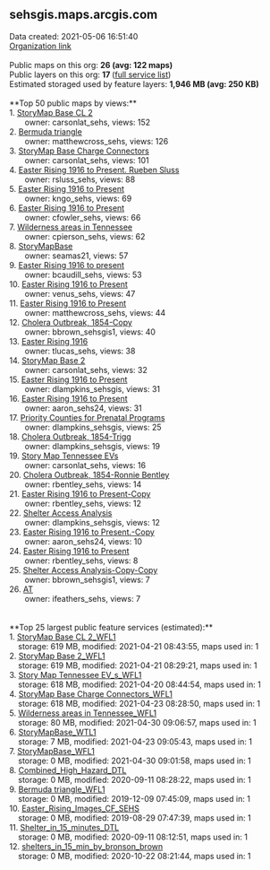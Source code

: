 <h2>sehsgis.maps.arcgis.com</h2> Data created: 2021-05-06 16:51:40 <br /><a target='new' href='https://sehsgis.maps.arcgis.com'>Organization link</a><br /><br />Public maps on this org: <b>26 (avg: 122 maps)</b><br />Public layers on this org: <b>17 </b>(<a target='new' href='https://services.arcgis.com/FazKd8MH3jiFbkPn/ArcGIS/rest/services'>full service list</a>)<br />Estimated storaged used by feature layers: <b>1,946 MB (avg: 250 KB)</b><br /><br />**Top 50 public maps by views:**<br />  1. <a target='new' href='https://www.arcgis.com/home/item.html?id=95fcd33093bc40ae91a6470c3f4f4a68'>StoryMap Base CL 2</a> <br />  &nbsp;&nbsp;&nbsp;&nbsp; &nbsp;&nbsp;owner: carsonlat_sehs, views: 152<br />  2. <a target='new' href='https://www.arcgis.com/home/item.html?id=09b27f54ff5549a990c18daf22f241c1'>Bermuda triangle</a> <br />  &nbsp;&nbsp;&nbsp;&nbsp; &nbsp;&nbsp;owner: matthewcross_sehs, views: 126<br />  3. <a target='new' href='https://www.arcgis.com/home/item.html?id=6e53ff0f86654ac48188f06747894638'>StoryMap Base Charge Connectors</a> <br />  &nbsp;&nbsp;&nbsp;&nbsp; &nbsp;&nbsp;owner: carsonlat_sehs, views: 101<br />  4. <a target='new' href='https://www.arcgis.com/home/item.html?id=6279ff0cd0884c26a47ff3fd696772a0'>Easter Rising 1916 to Present. Rueben Sluss</a> <br />  &nbsp;&nbsp;&nbsp;&nbsp; &nbsp;&nbsp;owner: rsluss_sehs, views: 88<br />  5. <a target='new' href='https://www.arcgis.com/home/item.html?id=d6c2c549e2df41ed8c219499a55d14cb'>Easter Rising 1916 to Present</a> <br />  &nbsp;&nbsp;&nbsp;&nbsp; &nbsp;&nbsp;owner: kngo_sehs, views: 69<br />  6. <a target='new' href='https://www.arcgis.com/home/item.html?id=40d0a3e583ad475a8f3375076af77bc8'>Easter Rising 1916 to Present</a> <br />  &nbsp;&nbsp;&nbsp;&nbsp; &nbsp;&nbsp;owner: cfowler_sehs, views: 66<br />  7. <a target='new' href='https://www.arcgis.com/home/item.html?id=fe5e1cef66874d1aa9de697cc05bb33e'>Wilderness areas in Tennessee</a> <br />  &nbsp;&nbsp;&nbsp;&nbsp; &nbsp;&nbsp;owner: cpierson_sehs, views: 62<br />  8. <a target='new' href='https://www.arcgis.com/home/item.html?id=a675e30445a74dd08d5507aca4b1af18'>StoryMapBase</a> <br />  &nbsp;&nbsp;&nbsp;&nbsp; &nbsp;&nbsp;owner: seamas21, views: 57<br />  9. <a target='new' href='https://www.arcgis.com/home/item.html?id=24cea5d6f52f4b4197cdc74e92d1bc64'>Easter Rising 1916 to present</a> <br />  &nbsp;&nbsp;&nbsp;&nbsp; &nbsp;&nbsp;owner: bcaudill_sehs, views: 53<br />  10. <a target='new' href='https://www.arcgis.com/home/item.html?id=cc56ba5eaa8b45d0b87320fbf39f9e6a'>Easter Rising 1916 to Present</a> <br />  &nbsp;&nbsp;&nbsp;&nbsp; &nbsp;&nbsp;owner: venus_sehs, views: 47<br />  11. <a target='new' href='https://www.arcgis.com/home/item.html?id=8ff3d89ffeed43129b6442f1c4110b55'>Easter Rising 1916 to Present</a> <br />  &nbsp;&nbsp;&nbsp;&nbsp; &nbsp;&nbsp;owner: matthewcross_sehs, views: 44<br />  12. <a target='new' href='https://www.arcgis.com/home/item.html?id=0ae37f2884cd4ea69eaa2d6f74da41b4'>Cholera Outbreak, 1854-Copy</a> <br />  &nbsp;&nbsp;&nbsp;&nbsp; &nbsp;&nbsp;owner: bbrown_sehsgis1, views: 40<br />  13. <a target='new' href='https://www.arcgis.com/home/item.html?id=4d993ba19e9c4565b6fb89483265ef35'>Easter Rising 1916</a> <br />  &nbsp;&nbsp;&nbsp;&nbsp; &nbsp;&nbsp;owner: tlucas_sehs, views: 38<br />  14. <a target='new' href='https://www.arcgis.com/home/item.html?id=4562b932da274406bb9b3a82247c9692'>StoryMap Base 2</a> <br />  &nbsp;&nbsp;&nbsp;&nbsp; &nbsp;&nbsp;owner: carsonlat_sehs, views: 32<br />  15. <a target='new' href='https://www.arcgis.com/home/item.html?id=ef8a0f21050945bab73174f43830d774'>Easter Rising 1916 to Present</a> <br />  &nbsp;&nbsp;&nbsp;&nbsp; &nbsp;&nbsp;owner: dlampkins_sehsgis, views: 31<br />  16. <a target='new' href='https://www.arcgis.com/home/item.html?id=6a48dfd4dbb14196970f43eecaffc602'>Easter Rising 1916 to Present</a> <br />  &nbsp;&nbsp;&nbsp;&nbsp; &nbsp;&nbsp;owner: aaron_sehs24, views: 31<br />  17. <a target='new' href='https://www.arcgis.com/home/item.html?id=d0617f6b66c1425aaef8e6263d7edca1'>Priority Counties for Prenatal Programs</a> <br />  &nbsp;&nbsp;&nbsp;&nbsp; &nbsp;&nbsp;owner: dlampkins_sehsgis, views: 25<br />  18. <a target='new' href='https://www.arcgis.com/home/item.html?id=e0f3e8ec0bd5478ba9d4ec7bb0eaf688'>Cholera Outbreak, 1854-Trigg</a> <br />  &nbsp;&nbsp;&nbsp;&nbsp; &nbsp;&nbsp;owner: dlampkins_sehsgis, views: 19<br />  19. <a target='new' href='https://www.arcgis.com/home/item.html?id=298149ed2689429799f971b434e9a15e'>Story Map Tennessee EVs</a> <br />  &nbsp;&nbsp;&nbsp;&nbsp; &nbsp;&nbsp;owner: carsonlat_sehs, views: 16<br />  20. <a target='new' href='https://www.arcgis.com/home/item.html?id=3896efdbb6f94eafb9c73363983442b4'>Cholera Outbreak, 1854-Ronnie Bentley</a> <br />  &nbsp;&nbsp;&nbsp;&nbsp; &nbsp;&nbsp;owner: rbentley_sehs, views: 14<br />  21. <a target='new' href='https://www.arcgis.com/home/item.html?id=23e11d3fe9ec432c99dd1e6379c9b309'>Easter Rising 1916 to Present-Copy</a> <br />  &nbsp;&nbsp;&nbsp;&nbsp; &nbsp;&nbsp;owner: rbentley_sehs, views: 12<br />  22. <a target='new' href='https://www.arcgis.com/home/item.html?id=db1a491bc0cc43b6a251f5198ed9f5a6'>Shelter Access Analysis</a> <br />  &nbsp;&nbsp;&nbsp;&nbsp; &nbsp;&nbsp;owner: dlampkins_sehsgis, views: 12<br />  23. <a target='new' href='https://www.arcgis.com/home/item.html?id=3e7ba21968de4ea282ece4104345ed3b'>Easter Rising 1916 to Present.-Copy</a> <br />  &nbsp;&nbsp;&nbsp;&nbsp; &nbsp;&nbsp;owner: aaron_sehs24, views: 10<br />  24. <a target='new' href='https://www.arcgis.com/home/item.html?id=e7818e665576419da76a56212f239cd6'> Easter Rising 1916 to Present</a> <br />  &nbsp;&nbsp;&nbsp;&nbsp; &nbsp;&nbsp;owner: rbentley_sehs, views: 8<br />  25. <a target='new' href='https://www.arcgis.com/home/item.html?id=ae29186785bd43ca8faca1a20b4aa7d2'>Shelter Access Analysis-Copy-Copy</a> <br />  &nbsp;&nbsp;&nbsp;&nbsp; &nbsp;&nbsp;owner: bbrown_sehsgis1, views: 7<br />  26. <a target='new' href='https://www.arcgis.com/home/item.html?id=a35ff5c82aa64f4ba9306c7cb838eb65'>AT</a> <br />  &nbsp;&nbsp;&nbsp;&nbsp; &nbsp;&nbsp;owner: ifeathers_sehs, views: 7<br /><br /><br />**Top 25 largest public feature services (estimated):**<br /> 1. <a target='new' href='https://www.arcgis.com/home/item.html?id=e34cdeb3826a4ea29a01016526e7507a'>StoryMap Base CL 2_WFL1</a><br /> &nbsp;&nbsp;&nbsp;&nbsp;storage: 619 MB, modified: 2021-04-21 08:43:55, maps used in: 1<br /> 2. <a target='new' href='https://www.arcgis.com/home/item.html?id=aafc65fff31d41e9b4b902d3eb404b73'>StoryMap Base 2_WFL1</a><br /> &nbsp;&nbsp;&nbsp;&nbsp;storage: 619 MB, modified: 2021-04-21 08:29:21, maps used in: 1<br /> 3. <a target='new' href='https://www.arcgis.com/home/item.html?id=47ea5f66457f401f83579a7d4f9c36f0'>Story Map Tennessee EV_s_WFL1</a><br /> &nbsp;&nbsp;&nbsp;&nbsp;storage: 618 MB, modified: 2021-04-20 08:44:54, maps used in: 1<br /> 4. <a target='new' href='https://www.arcgis.com/home/item.html?id=853488eba1d941a88d0f85cdfd033fe3'>StoryMap Base Charge Connectors_WFL1</a><br /> &nbsp;&nbsp;&nbsp;&nbsp;storage: 618 MB, modified: 2021-04-23 08:28:50, maps used in: 1<br /> 5. <a target='new' href='https://www.arcgis.com/home/item.html?id=6714bf2b12c34664be6d379d844fc1aa'>Wilderness areas in Tennessee_WFL1</a><br /> &nbsp;&nbsp;&nbsp;&nbsp;storage: 80 MB, modified: 2021-04-30 09:06:57, maps used in: 1<br /> 6. <a target='new' href='https://www.arcgis.com/home/item.html?id=399c97a2e4774090ac3a5e6decce04cd'>StoryMapBase_WTL1</a><br /> &nbsp;&nbsp;&nbsp;&nbsp;storage: 7 MB, modified: 2021-04-23 09:05:43, maps used in: 1<br /> 7. <a target='new' href='https://www.arcgis.com/home/item.html?id=cf82143df6b84ff4b77a3b4ae610b59f'>StoryMapBase_WFL1</a><br /> &nbsp;&nbsp;&nbsp;&nbsp;storage: 0 MB, modified: 2021-04-30 09:01:58, maps used in: 1<br /> 8. <a target='new' href='https://www.arcgis.com/home/item.html?id=78adee1b380a4e30ba9774ec42e3f6ab'>Combined_High_Hazard_DTL</a><br /> &nbsp;&nbsp;&nbsp;&nbsp;storage: 0 MB, modified: 2020-09-11 08:28:22, maps used in: 1<br /> 9. <a target='new' href='https://www.arcgis.com/home/item.html?id=33bf9278b3884c5bab7675bd640d3a3e'>Bermuda triangle_WFL1</a><br /> &nbsp;&nbsp;&nbsp;&nbsp;storage: 0 MB, modified: 2019-12-09 07:45:09, maps used in: 1<br /> 10. <a target='new' href='https://www.arcgis.com/home/item.html?id=a31fc93fa693481bb4df60aab2815d20'>Easter_Rising_Images_CF_SEHS</a><br /> &nbsp;&nbsp;&nbsp;&nbsp;storage: 0 MB, modified: 2019-08-29 07:47:39, maps used in: 1<br /> 11. <a target='new' href='https://www.arcgis.com/home/item.html?id=9a5cab2750f7476bab2a3d50d049ea56'>Shelter_in_15_minutes_DTL</a><br /> &nbsp;&nbsp;&nbsp;&nbsp;storage: 0 MB, modified: 2020-09-11 08:12:51, maps used in: 1<br /> 12. <a target='new' href='https://www.arcgis.com/home/item.html?id=787c6a993beb41cea8000696e526b473'>shelters_in_15_min_by_bronson_brown</a><br /> &nbsp;&nbsp;&nbsp;&nbsp;storage: 0 MB, modified: 2020-10-22 08:21:44, maps used in: 1<br />